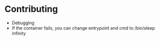 # Contributing
* Debugging
* If the container fails, you can change entrypoint and cmd to /bin/sleep infinity 